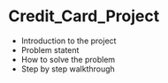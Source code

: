 # Credit_Card_Project
- Introduction to the project
- Problem statent
- How to solve the problem
- Step by step walkthrough
